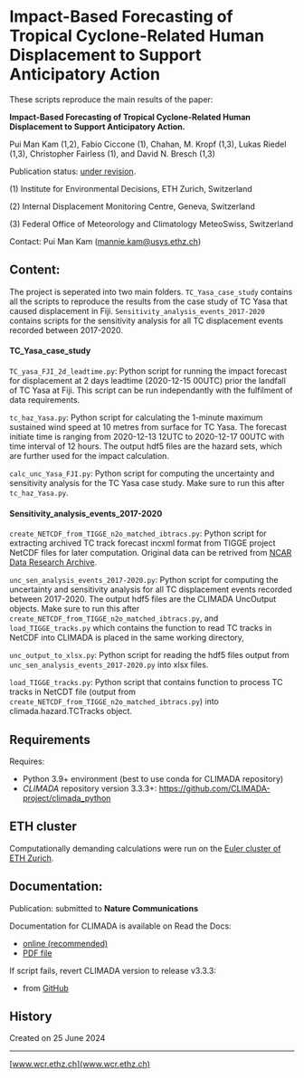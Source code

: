 # Impact-Based Forecasting of Tropical Cyclone-Related Human Displacement to Support Anticipatory Action

These scripts reproduce the main results of the paper:

 **Impact-Based Forecasting of Tropical Cyclone-Related Human Displacement to Support Anticipatory Action.**
 
Pui Man Kam (1,2), Fabio Ciccone (1), Chahan, M. Kropf (1,3), Lukas Riedel (1,3), Christopher Fairless (1), and David N. Bresch (1,3)

Publication status: [under revision](https://www.researchsquare.com/article/rs-3682198/v1).

(1) Institute for Environmental Decisions, ETH Zurich, Switzerland

(2) Internal Displacement Monitoring Centre, Geneva, Switzerland

(3) Federal Office of Meteorology and Climatology MeteoSwiss, Switzerland

Contact: Pui Man Kam ([mannie.kam@usys.ethz.ch](mannie.kam@usys.ethz.ch))

## Content:
The project is seperated into two main folders. `TC_Yasa_case_study` contains all the scripts to reproduce the results from the case study of TC Yasa that caused displacement in Fiji. `Sensitivity_analysis_events_2017-2020` contains scripts for the sensitivity analysis for all TC displacement events recorded between 2017-2020.

#### TC_Yasa_case_study
`TC_yasa_FJI_2d_leadtime.py`: Python script for running the impact forecast for displacement at 2 days leadtime (2020-12-15 00UTC) prior the landfall of TC Yasa at Fiji. This script can be run independantly with the fulfilment of data requirements.

`tc_haz_Yasa.py`: Python script for calculating the 1-minute maximum sustained wind speed at 10 metres from surface for TC Yasa. The forecast initiate time is ranging from 2020-12-13 12UTC to 2020-12-17 00UTC with time interval of 12 hours. The output hdf5 files are the hazard sets, which are further used for the impact calculation.

`calc_unc_Yasa_FJI.py`: Python script for computing the uncertainty and sensitivity analysis for the TC Yasa case study. Make sure to run this after `tc_haz_Yasa.py`.

#### Sensitivity_analysis_events_2017-2020
`create_NETCDF_from_TIGGE_n2o_matched_ibtracs.py`: Python script for extracting archived TC track forecast incxml format from TIGGE project NetCDF files for later computation. Original data can be retrived from [NCAR Data Research Archive](https://rda.ucar.edu/datasets/d330003/).

`unc_sen_analysis_events_2017-2020.py`: Python script for computing the uncertainty and sensitivity analysis for all TC displacement events recorded between 2017-2020. The output hdf5 files are the CLIMADA UncOutput objects. Make sure to run this after `create_NETCDF_from_TIGGE_n2o_matched_ibtracs.py`, and `load_TIGGE_tracks.py` which contains the function to read TC tracks in NetCDF into CLIMADA is placed in the same working directory,

`unc_output_to_xlsx.py`: Python script for reading the hdf5 files output from `unc_sen_analysis_events_2017-2020.py` into xlsx files.

`load_TIGGE_tracks.py`: Python script that contains function to process TC tracks in NetCDT file (output from `create_NETCDF_from_TIGGE_n2o_matched_ibtracs.py`) into climada.hazard.TCTracks object. 

## Requirements
Requires:
- Python 3.9+ environment (best to use conda for CLIMADA repository)
- *CLIMADA* repository version 3.3.3+: https://github.com/CLIMADA-project/climada_python

## ETH cluster
Computationally demanding calculations were run on the [Euler cluster of ETH Zurich](https://scicomp.ethz.ch/wiki/Euler).

## Documentation:
Publication: submitted to **Nature Communications**

Documentation for CLIMADA is available on Read the Docs:
* [online (recommended)](https://climada-python.readthedocs.io/en/stable/)
* [PDF file](https://buildmedia.readthedocs.org/media/pdf/climada-python/stable/climada-python.pdf)

If script fails, revert CLIMADA version to release v3.3.3:
* from [GitHub](https://github.com/CLIMADA-project/climada_python/releases/tag/v3.3.3)

## History

Created on 25 June 2024

-----

[www.wcr.ethz.ch](www.wcr.ethz.ch)
